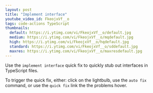 ```yaml
---
layout: post
title: "Implement interface"
youtube_video_id: FkeojxVf__o
tags: code-actions TypeScript
thumbnails:
  default: https://i.ytimg.com/vi/FkeojxVf__o/default.jpg
  medium: https://i.ytimg.com/vi/FkeojxVf__o/mqdefault.jpg
  high: https://i.ytimg.com/vi/FkeojxVf__o/hqdefault.jpg
  standard: https://i.ytimg.com/vi/FkeojxVf__o/sddefault.jpg
  maxres: https://i.ytimg.com/vi/FkeojxVf__o/maxresdefault.jpg
---
```


Use the `implement interface` quick fix to quickly stub out interfaces in TypeScript files.

To trigger the quick fix, either: click on the lightbulb, use the `auto fix` command, or use the `quick fix` link the the problems hover.
